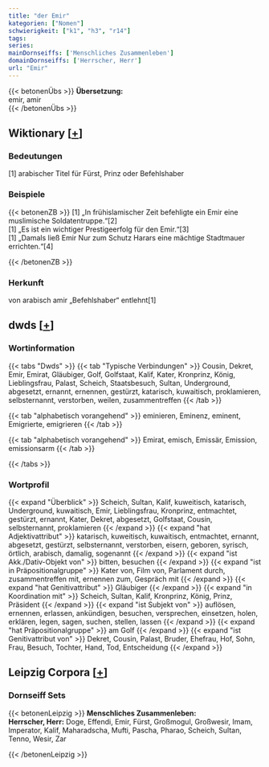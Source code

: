 ```yaml
---
title: "der Emir"
kategorien: ["Nomen"]
schwierigkeit: ["k1", "h3", "r14"]
tags:
series:
mainDornseiffs: ['Menschliches Zusammenleben']
domainDornseiffs: ['Herrscher, Herr']
url: "Emir"
---
```


{{< betonenÜbs >}}
**Übersetzung:**  
emir, amir  
{{< /betonenÜbs >}}

## Wiktionary [[+](https://de.wiktionary.org/wiki/Emir)]

### Bedeutungen
[1] arabischer Titel für Fürst, Prinz oder Befehlshaber  

### Beispiele
{{< betonenZB >}}
[1] „In frühislamischer Zeit befehligte ein Emir eine muslimische Soldatentruppe.“[2]  
[1] „Es ist ein wichtiger Prestigeerfolg für den Emir.“[3]  
[1] „Damals ließ Emir Nur zum Schutz Harars eine mächtige Stadtmauer errichten.“[4]  

{{< /betonenZB >}}
### Herkunft
von arabisch amir „Befehlshaber“ entlehnt[1]  



## dwds [[+](https://www.dwds.de/wb/Emir)]

### Wortinformation
{{< tabs "Dwds" >}}
{{< tab "Typische Verbindungen" >}}
Cousin, Dekret, Emir, Emirat, Gläubiger, Golf, Golfstaat, Kalif, Kater, Kronprinz, König, Lieblingsfrau, Palast, Scheich, Staatsbesuch, Sultan, Underground, abgesetzt, ernannt, ernennen, gestürzt, katarisch, kuwaitisch, proklamieren, selbsternannt, verstorben, weilen, zusammentreffen
{{< /tab >}}

{{< tab "alphabetisch vorangehend" >}}
eminieren, Eminenz, eminent, Emigrierte, emigrieren
{{< /tab >}}

{{< tab "alphabetisch vorangehend" >}}
Emirat, emisch, Emissär, Emission, emissionsarm
{{< /tab >}}

{{< /tabs >}}

### Wortprofil
{{< expand "Überblick" >}} Scheich, Sultan, Kalif, kuweitisch, katarisch, Underground, kuwaitisch, Emir, Lieblingsfrau, Kronprinz, entmachtet, gestürzt, ernannt, Kater, Dekret, abgesetzt, Golfstaat, Cousin, selbsternannt, proklamieren {{< /expand >}}
{{< expand "hat Adjektivattribut" >}} katarisch, kuweitisch, kuwaitisch, entmachtet, ernannt, abgesetzt, gestürzt, selbsternannt, verstorben, eisern, geboren, syrisch, örtlich, arabisch, damalig, sogenannt {{< /expand >}}
{{< expand "ist Akk./Dativ-Objekt von" >}} bitten, besuchen {{< /expand >}}
{{< expand "ist in Präpositionalgruppe" >}} Kater von, Film von, Parlament durch, zusammentreffen mit, ernennen zum, Gespräch mit {{< /expand >}}
{{< expand "hat Genitivattribut" >}} Gläubiger {{< /expand >}}
{{< expand "in Koordination mit" >}} Scheich, Sultan, Kalif, Kronprinz, König, Prinz, Präsident {{< /expand >}}
{{< expand "ist Subjekt von" >}} auflösen, ernennen, erlassen, ankündigen, besuchen, versprechen, einsetzen, holen, erklären, legen, sagen, suchen, stellen, lassen {{< /expand >}}
{{< expand "hat Präpositionalgruppe" >}} am Golf {{< /expand >}}
{{< expand "ist Genitivattribut von" >}} Dekret, Cousin, Palast, Bruder, Ehefrau, Hof, Sohn, Frau, Besuch, Tochter, Hand, Tod, Entscheidung {{< /expand >}}

## Leipzig Corpora [[+](https://corpora.uni-leipzig.de/en/res?word=Emir&corpusId=deu_newscrawl-public_2018)]

### Dornseiff Sets
{{< betonenLeipzig >}}
**Menschliches Zusammenleben:**  
**Herrscher, Herr:** Doge, Effendi, Emir, Fürst, Großmogul, Großwesir, Imam, Imperator, Kalif, Maharadscha, Mufti, Pascha, Pharao, Scheich, Sultan, Tenno, Wesir, Zar  

{{< /betonenLeipzig >}}
